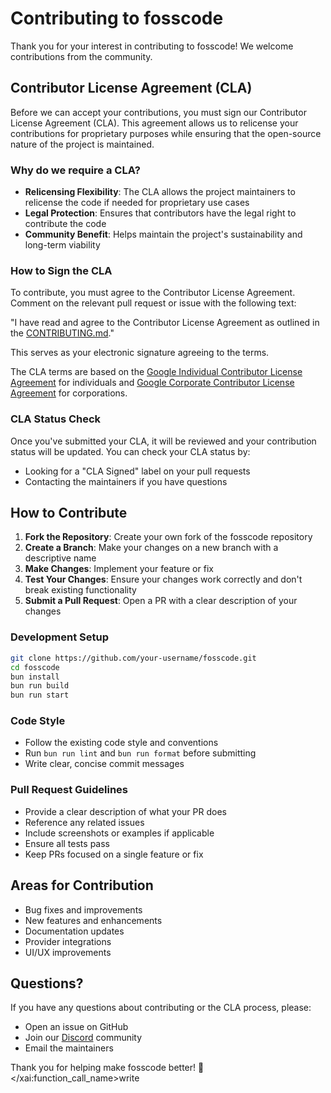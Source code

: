 # Contributing to fosscode

Thank you for your interest in contributing to fosscode! We welcome contributions from the community.

## Contributor License Agreement (CLA)

Before we can accept your contributions, you must sign our Contributor License Agreement (CLA). This agreement allows us to relicense your contributions for proprietary purposes while ensuring that the open-source nature of the project is maintained.

### Why do we require a CLA?

- **Relicensing Flexibility**: The CLA allows the project maintainers to relicense the code if needed for proprietary use cases
- **Legal Protection**: Ensures that contributors have the legal right to contribute the code
- **Community Benefit**: Helps maintain the project's sustainability and long-term viability

### How to Sign the CLA

To contribute, you must agree to the Contributor License Agreement. Comment on the relevant pull request or issue with the following text:

"I have read and agree to the Contributor License Agreement as outlined in the [CONTRIBUTING.md](CONTRIBUTING.md)."

This serves as your electronic signature agreeing to the terms.

The CLA terms are based on the [Google Individual Contributor License Agreement](https://cla.developers.google.com/about/google-individual) for individuals and [Google Corporate Contributor License Agreement](https://cla.developers.google.com/about/google-corporate) for corporations.

### CLA Status Check

Once you've submitted your CLA, it will be reviewed and your contribution status will be updated. You can check your CLA status by:

- Looking for a "CLA Signed" label on your pull requests
- Contacting the maintainers if you have questions

## How to Contribute

1. **Fork the Repository**: Create your own fork of the fosscode repository
2. **Create a Branch**: Make your changes on a new branch with a descriptive name
3. **Make Changes**: Implement your feature or fix
4. **Test Your Changes**: Ensure your changes work correctly and don't break existing functionality
5. **Submit a Pull Request**: Open a PR with a clear description of your changes

### Development Setup

```bash
git clone https://github.com/your-username/fosscode.git
cd fosscode
bun install
bun run build
bun run start
```

### Code Style

- Follow the existing code style and conventions
- Run `bun run lint` and `bun run format` before submitting
- Write clear, concise commit messages

### Pull Request Guidelines

- Provide a clear description of what your PR does
- Reference any related issues
- Include screenshots or examples if applicable
- Ensure all tests pass
- Keep PRs focused on a single feature or fix

## Areas for Contribution

- Bug fixes and improvements
- New features and enhancements
- Documentation updates
- Provider integrations
- UI/UX improvements

## Questions?

If you have any questions about contributing or the CLA process, please:

- Open an issue on GitHub
- Join our [Discord](https://discord.gg/UUVZqdPG) community
- Email the maintainers

Thank you for helping make fosscode better! 🚀</content>
</xai:function_call_name>write

